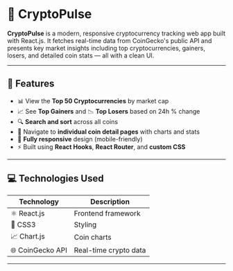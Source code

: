 # 🚀 CryptoPulse

**CryptoPulse** is a modern, responsive cryptocurrency tracking web app built with React.js. It fetches real-time data from CoinGecko's public API and presents key market insights including top cryptocurrencies, gainers, losers, and detailed coin stats — all with a clean UI.


---

## 🧠 Features

- 📊 View the **Top 50 Cryptocurrencies** by market cap
- 📈 See **Top Gainers** and 📉 **Top Losers** based on 24h % change
- 🔍 **Search and sort** across all coins
- 📄 Navigate to **individual coin detail pages** with charts and stats
- 📱 **Fully responsive** design (mobile-friendly)
- ⚡ Built using **React Hooks**, **React Router**, and **custom CSS**

---

## 💻 Technologies Used

| Technology | Description |
|------------|-------------|
| ⚛️ React.js | Frontend framework |
| 🎨 CSS3     | Styling |
| 📈 Chart.js | Coin charts |
| 🌐 CoinGecko API | Real-time crypto data |

---